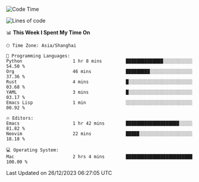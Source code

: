 <!--START_SECTION:waka-->
![Code Time](http://img.shields.io/badge/Code%20Time-1%2C767%20hrs%2051%20mins-blue)

![Lines of code](https://img.shields.io/badge/From%20Hello%20World%20I%27ve%20Written-286.1%20thousand%20lines%20of%20code-blue)

📊 **This Week I Spent My Time On** 

```text
🕑︎ Time Zone: Asia/Shanghai

💬 Programming Languages: 
Python                   1 hr 8 mins         ██████████████░░░░░░░░░░░   54.50 % 
Org                      46 mins             █████████░░░░░░░░░░░░░░░░   37.36 % 
Rust                     4 mins              █░░░░░░░░░░░░░░░░░░░░░░░░   03.68 % 
YAML                     3 mins              █░░░░░░░░░░░░░░░░░░░░░░░░   03.17 % 
Emacs Lisp               1 min               ░░░░░░░░░░░░░░░░░░░░░░░░░   00.92 % 

🔥 Editors: 
Emacs                    1 hr 42 mins        ████████████████████░░░░░   81.82 % 
Neovim                   22 mins             █████░░░░░░░░░░░░░░░░░░░░   18.18 % 

💻 Operating System: 
Mac                      2 hrs 4 mins        █████████████████████████   100.00 % 
```


 Last Updated on 26/12/2023 06:27:05 UTC
<!--END_SECTION:waka-->
